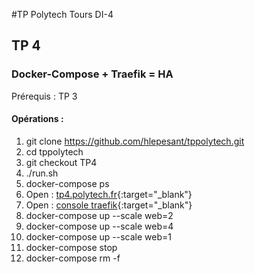 #TP Polytech Tours DI-4


## TP 4

### Docker-Compose + Traefik = HA

Prérequis : TP 3

#### Opérations :

1. git clone https://github.com/hlepesant/tppolytech.git
1. cd tppolytech
1. git checkout TP4
1. ./run.sh
1. docker-compose ps
1. Open : [tp4.polytech.fr](http://tp4.polytech.fr:8080/){:target="_blank"}
1. Open : [console traefik](http://tp4.polytech.fr:8090/){:target="_blank"}
1. docker-compose up --scale web=2
1. docker-compose up --scale web=4
1. docker-compose up --scale web=1
1. docker-compose stop
1. docker-compose rm -f
